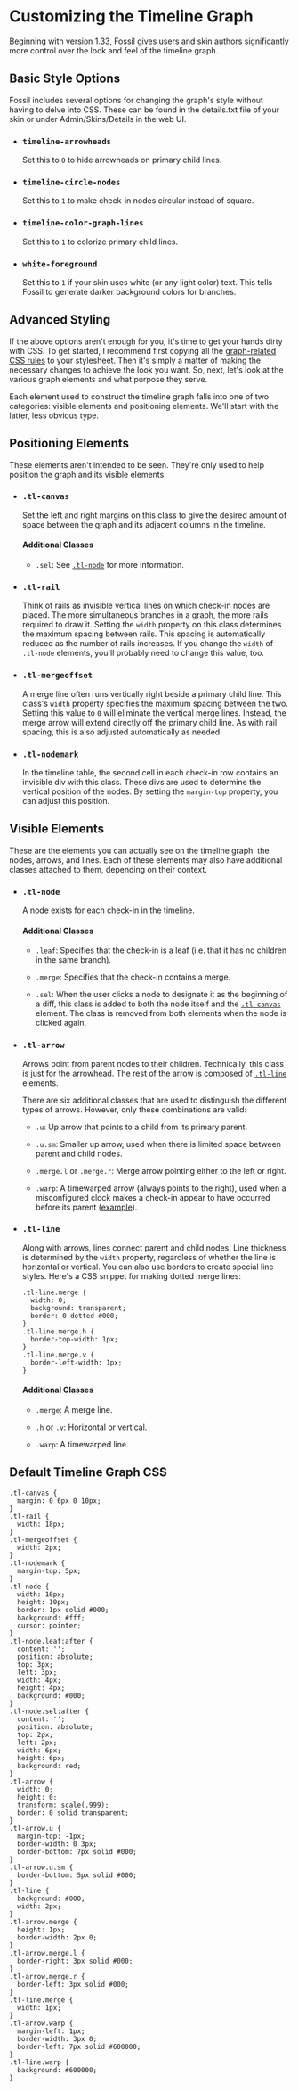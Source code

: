 # Customizing the Timeline Graph

Beginning with version 1.33, Fossil gives users and skin authors significantly
more control over the look and feel of the timeline graph.

## <a id="basic-style"></a>Basic Style Options

Fossil includes several options for changing the graph's style without having
to delve into CSS. These can be found in the details.txt file of your skin or
under Admin/Skins/Details in the web UI.

*   ### `timeline-arrowheads`

    Set this to `0` to hide arrowheads on primary child lines.

*   ### `timeline-circle-nodes`

    Set this to `1` to make check-in nodes circular instead of square.

*   ### `timeline-color-graph-lines`

    Set this to `1` to colorize primary child lines.

*   ### `white-foreground`

    Set this to `1` if your skin uses white (or any light color) text.
    This tells Fossil to generate darker background colors for branches.


## <a id="adv-style"></a>Advanced Styling

If the above options aren't enough for you, it's time to get your hands dirty
with CSS. To get started, I recommend first copying all the [graph-related CSS
rules](#default-css) to your stylesheet. Then it's simply a matter of making
the necessary changes to achieve the look you want. So, next, let's look at the
various graph elements and what purpose they serve.

Each element used to construct the timeline graph falls into one of two
categories: visible elements and positioning elements. We'll start with the
latter, less obvious type.

## <a id="pos-elems"></a>Positioning Elements

These elements aren't intended to be seen. They're only used to help position
the graph and its visible elements.

*   ### <a id="tl-canvas"></a>`.tl-canvas`

    Set the left and right margins on this class to give the desired amount
    of space between the graph and its adjacent columns in the timeline.

    #### Additional Classes

    * `.sel`: See [`.tl-node`](#tl-node) for more information.

*   ### <a id="tl-rail"></a>`.tl-rail`

    Think of rails as invisible vertical lines on which check-in nodes are
    placed. The more simultaneous branches in a graph, the more rails required
    to draw it. Setting the `width` property on this class determines the
    maximum spacing between rails. This spacing is automatically reduced as
    the number of rails increases. If you change the `width` of `.tl-node`
    elements, you'll probably need to change this value, too.

*   ### <a id="tl-mergeoffset"></a>`.tl-mergeoffset`

    A merge line often runs vertically right beside a primary child line. This
    class's `width` property specifies the maximum spacing between the two.
    Setting this value to `0` will eliminate the vertical merge lines.
    Instead, the merge arrow will extend directly off the primary child line.
    As with rail spacing, this is also adjusted automatically as needed.

*   ### <a id="tl-nodemark"></a>`.tl-nodemark`

    In the timeline table, the second cell in each check-in row contains an
    invisible div with this class. These divs are used to determine the
    vertical position of the nodes. By setting the `margin-top` property,
    you can adjust this position.

## <a id="vis-elems"></a>Visible Elements

These are the elements you can actually see on the timeline graph: the nodes,
arrows, and lines. Each of these elements may also have additional classes
attached to them, depending on their context.

*   ### <a id="tl-node"></a>`.tl-node`

    A node exists for each check-in in the timeline.

    #### Additional Classes

    *   `.leaf`: Specifies that the check-in is a leaf (i.e. that it has no
        children in the same branch).

    *   `.merge`: Specifies that the check-in contains a merge.

    *   `.sel`: When the user clicks a node to designate it as the beginning
        of a diff, this class is added to both the node itself and the
        [`.tl-canvas`](#tl-canvas) element. The class is removed from both
        elements when the node is clicked again.

*   ### <a id="tl-arrow"></a>`.tl-arrow`

    Arrows point from parent nodes to their children. Technically, this
    class is just for the arrowhead. The rest of the arrow is composed
    of [`.tl-line`](#tl-line) elements.

    There are six additional classes that are used to distinguish the different
    types of arrows. However, only these combinations are valid:

    *   `.u`: Up arrow that points to a child from its primary parent.

    *   `.u.sm`: Smaller up arrow, used when there is limited space between
        parent and child nodes.

    *   `.merge.l` or `.merge.r`: Merge arrow pointing either to the left or
        right.

    *   `.warp`: A timewarped arrow (always points to the right), used when a
        misconfigured clock makes a check-in appear to have occurred before its
        parent ([example](https://www.sqlite.org/src/timeline?c=2010-09-29&nd)).

*   ### <a id="tl-line"></a>`.tl-line`

    Along with arrows, lines connect parent and child nodes. Line thickness is
    determined by the `width` property, regardless of whether the line is
    horizontal or vertical. You can also use borders to create special line
    styles. Here's a CSS snippet for making dotted merge lines:

        .tl-line.merge {
          width: 0;
          background: transparent;
          border: 0 dotted #000;
        }
        .tl-line.merge.h {
          border-top-width: 1px;
        }
        .tl-line.merge.v {
          border-left-width: 1px;
        }

    #### Additional Classes

    *   `.merge`: A merge line.

    *   `.h` or `.v`: Horizontal or vertical.

    *   `.warp`: A timewarped line.


## <a id="default-css"></a>Default Timeline Graph CSS

    .tl-canvas {
      margin: 0 6px 0 10px;
    }
    .tl-rail {
      width: 18px;
    }
    .tl-mergeoffset {
      width: 2px;
    }
    .tl-nodemark {
      margin-top: 5px;
    }
    .tl-node {
      width: 10px;
      height: 10px;
      border: 1px solid #000;
      background: #fff;
      cursor: pointer;
    }
    .tl-node.leaf:after {
      content: '';
      position: absolute;
      top: 3px;
      left: 3px;
      width: 4px;
      height: 4px;
      background: #000;
    }
    .tl-node.sel:after {
      content: '';
      position: absolute;
      top: 2px;
      left: 2px;
      width: 6px;
      height: 6px;
      background: red;
    }
    .tl-arrow {
      width: 0;
      height: 0;
      transform: scale(.999);
      border: 0 solid transparent;
    }
    .tl-arrow.u {
      margin-top: -1px;
      border-width: 0 3px;
      border-bottom: 7px solid #000;
    }
    .tl-arrow.u.sm {
      border-bottom: 5px solid #000;
    }
    .tl-line {
      background: #000;
      width: 2px;
    }
    .tl-arrow.merge {
      height: 1px;
      border-width: 2px 0;
    }
    .tl-arrow.merge.l {
      border-right: 3px solid #000;
    }
    .tl-arrow.merge.r {
      border-left: 3px solid #000;
    }
    .tl-line.merge {
      width: 1px;
    }
    .tl-arrow.warp {
      margin-left: 1px;
      border-width: 3px 0;
      border-left: 7px solid #600000;
    }
    .tl-line.warp {
      background: #600000;
    }
